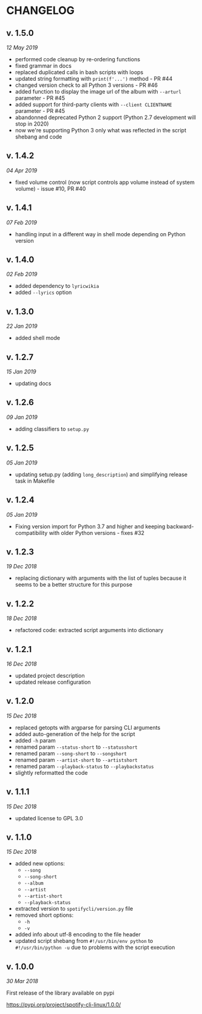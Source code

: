 CHANGELOG
=========

v. 1.5.0
--------
*12 May 2019*
- performed code cleanup by re-ordering functions
- fixed grammar in docs
- replaced duplicated calls in bash scripts with loops
- updated string formatting with `print(f'...')` method - PR #44
- changed version check to all Python 3 versions - PR #46
- added function to display the image url of the album with `--arturl` parameter - PR #45
- added support for third-party clients with `--client CLIENTNAME` parameter - PR #45
- abandonned deprecated Python 2 support (Python 2.7 development will stop in 2020)
- now we're supporting Python 3 only what was reflected in the script shebang and code

v. 1.4.2
--------
*04 Apr 2019*
- fixed volume control (now script controls app volume instead of system volume) - issue #10, PR #40

v. 1.4.1
--------
*07 Feb 2019*
- handling input in a different way in shell mode depending on Python version

v. 1.4.0
--------
*02 Feb 2019*
- added dependency to `lyricwikia`
- added `--lyrics` option

v. 1.3.0
--------
*22 Jan 2019*
- added shell mode

v. 1.2.7
--------
*15 Jan 2019*
- updating docs

v. 1.2.6
--------
*09 Jan 2019*
- adding classifiers to `setup.py`

v. 1.2.5
--------
*05 Jan 2019*
- updating setup.py (adding `long_description`) and simplifying release task in Makefile 

v. 1.2.4
--------
*05 Jan 2019*
- Fixing version import for Python 3.7 and higher and keeping backward-compatibility with older Python versions - fixes #32

v. 1.2.3
--------
*19 Dec 2018*
- replacing dictionary with arguments with the list of tuples because it seems to be a better structure for this purpose

v. 1.2.2
--------
*18 Dec 2018*
- refactored code: extracted script arguments into dictionary

v. 1.2.1
--------
*16 Dec 2018*
- updated project description
- updated release configuration

v. 1.2.0
--------
*15 Dec 2018*
- replaced getopts with argparse for parsing CLI arguments
- added auto-generation of the help for the script
- added `-h` param
- renamed param `--status-short` to `--statusshort`
- renamed param `--song-short` to `--songshort`
- renamed param `--artist-short` to `--artistshort`
- renamed param `--playback-status` to `--playbackstatus`
- slightly reformatted the code

v. 1.1.1
--------
*15 Dec 2018*
- updated license to GPL 3.0


v. 1.1.0
--------
*15 Dec 2018*

- added new options:
  - `--song`
  - `--song-short`
  - `--album`
  - `--artist`
  - `--artist-short`
  - `--playback-status`
- extracted version to `spotifycli/version.py` file
- removed short options:
  - `-h`
  - `-v`
- added info about utf-8 encoding to the file header
- updated script shebang from `#!/usr/bin/env python` to `#!/usr/bin/python -u` due to problems with the script execution

v. 1.0.0
--------
*30 Mar 2018*

First release of the library available on pypi

https://pypi.org/project/spotify-cli-linux/1.0.0/
